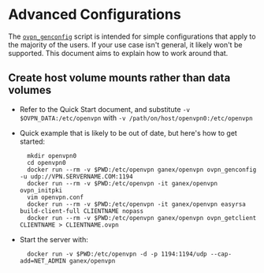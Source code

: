 # Advanced Configurations

The [`ovpn_genconfig`](/bin/ovpn_genconfig) script is intended for simple configurations that apply to the majority of the users.  If your use case isn't general, it likely won't be supported.  This document aims to explain how to work around that.

## Create host volume mounts rather than data volumes

* Refer to the Quick Start document, and substitute `-v $OVPN_DATA:/etc/openvpn` with `-v /path/on/host/openvpn0:/etc/openvpn`
* Quick example that is likely to be out of date, but here's how to get started:

        mkdir openvpn0
        cd openvpn0
        docker run --rm -v $PWD:/etc/openvpn ganex/openvpn ovpn_genconfig -u udp://VPN.SERVERNAME.COM:1194
        docker run --rm -v $PWD:/etc/openvpn -it ganex/openvpn ovpn_initpki
        vim openvpn.conf
        docker run --rm -v $PWD:/etc/openvpn -it ganex/openvpn easyrsa build-client-full CLIENTNAME nopass
        docker run --rm -v $PWD:/etc/openvpn ganex/openvpn ovpn_getclient CLIENTNAME > CLIENTNAME.ovpn

* Start the server with:

        docker run -v $PWD:/etc/openvpn -d -p 1194:1194/udp --cap-add=NET_ADMIN ganex/openvpn
